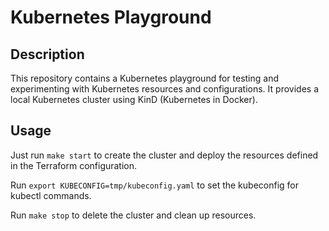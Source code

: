 # Kubernetes Playground

## Description

This repository contains a Kubernetes playground for testing and experimenting with Kubernetes resources and configurations. It provides a local Kubernetes cluster using KinD (Kubernetes in Docker).

## Usage

Just run `make start` to create the cluster and deploy the resources defined in the Terraform configuration.

Run `export KUBECONFIG=tmp/kubeconfig.yaml` to set the kubeconfig for kubectl commands.

Run `make stop` to delete the cluster and clean up resources.